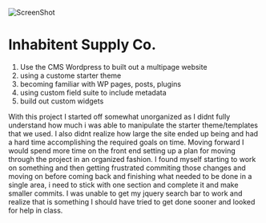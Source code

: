 ![ScreenShot](/inhabitent-screenshot.png)

# Inhabitent Supply Co. 

1. Use the CMS Wordpress to built out a multipage website
2. using a custome starter theme 
3. becoming familiar with WP pages, posts, plugins
4. using custom field suite to include metadata
5. build out custom widgets


With this project I started off somewhat unorganized as I didnt fully understand how much i was able to manipulate the starter theme/templates that we used. I also didnt realize how large the site ended up being and had a hard time accomplishing the required goals on time. Moving forward I would spend more time on the front end setting up a plan for moving through the project in an organized fashion. I found myself starting to work on something and then getting frustrated commiting those changes and moving on before coming back and finishing what needed to be done in a single area, i need to stick with one section and complete it and make smaller commits. I was unable to get my jquery search bar to work and realize that is something I should have tried to get done sooner and looked for help in class. 


